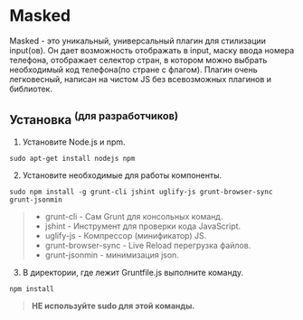 # Masked
Masked - это уникальный, универсальный плагин для стилизации input(ов).
Он дает возможность отображать в input, маску ввода номера телефона, отображает селектор стран, в котором можно выбрать необходимый код телефона(по стране с флагом).
Плагин очень легковесный, написан на чистом JS без всевозможных плагинов и библиотек.

## Установка <sup>(для разработчиков)</sup>
1. Установите Node.js и npm.  
```shell
sudo apt-get install nodejs npm
```
2. Установите необходимые для работы компоненты.  
```shell
sudo npm install -g grunt-cli jshint uglify-js grunt-browser-sync grunt-jsonmin
```
>* grunt-cli          - Сам Grunt для консольных команд.
>* jshint 	         - Инструмент для проверки кода JavaScript.
>* uglify-js          - Компрессор (минификатор) JS.
>* grunt-browser-sync - Live Reload перегрузка файлов.
>* grunt-jsonmin      - минимизация json.
3. В директории, где лежит Gruntfile.js выполните команду.
```shell
npm install
```
>**НЕ используйте sudo для этой команды.**


